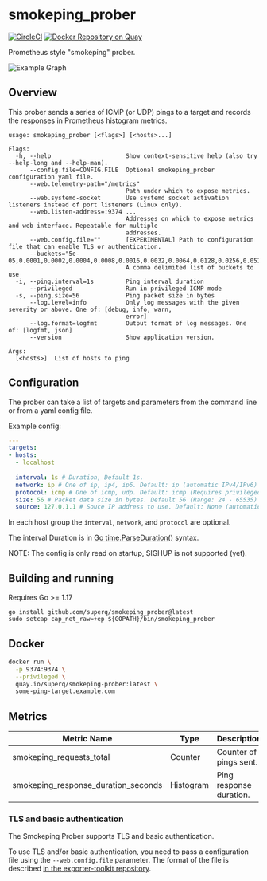 # smokeping_prober

[![CircleCI](https://circleci.com/gh/SuperQ/smokeping_prober/tree/master.svg?style=svg)](https://circleci.com/gh/SuperQ/smokeping_prober/tree/master)
[![Docker Repository on Quay](https://quay.io/repository/superq/smokeping-prober/status "Docker Repository on Quay")](https://quay.io/repository/superq/smokeping-prober)

Prometheus style "smokeping" prober.

![Example Graph](example-graph.png)

## Overview

This prober sends a series of ICMP (or UDP) pings to a target and records the responses in Prometheus histogram metrics.

```
usage: smokeping_prober [<flags>] [<hosts>...]

Flags:
  -h, --help                     Show context-sensitive help (also try --help-long and --help-man).
      --config.file=CONFIG.FILE  Optional smokeping_prober configuration yaml file.
      --web.telemetry-path="/metrics"
                                 Path under which to expose metrics.
      --web.systemd-socket       Use systemd socket activation listeners instead of port listeners (Linux only).
      --web.listen-address=:9374 ...
                                 Addresses on which to expose metrics and web interface. Repeatable for multiple
                                 addresses.
      --web.config.file=""       [EXPERIMENTAL] Path to configuration file that can enable TLS or authentication.
      --buckets="5e-05,0.0001,0.0002,0.0004,0.0008,0.0016,0.0032,0.0064,0.0128,0.0256,0.0512,0.1024,0.2048,0.4096,0.8192,1.6384,3.2768,6.5536,13.1072,26.2144"
                                 A comma delimited list of buckets to use
  -i, --ping.interval=1s         Ping interval duration
      --privileged               Run in privileged ICMP mode
  -s, --ping.size=56             Ping packet size in bytes
      --log.level=info           Only log messages with the given severity or above. One of: [debug, info, warn,
                                 error]
      --log.format=logfmt        Output format of log messages. One of: [logfmt, json]
      --version                  Show application version.

Args:
  [<hosts>]  List of hosts to ping
```

## Configuration

The prober can take a list of targets and parameters from the command line or from a yaml config file.

Example config:

```yaml
---
targets:
- hosts:
  - localhost
  
  interval: 1s # Duration, Default 1s.
  network: ip # One of ip, ip4, ip6. Default: ip (automatic IPv4/IPv6)
  protocol: icmp # One of icmp, udp. Default: icmp (Requires privileged operation)
  size: 56 # Packet data size in bytes. Default 56 (Range: 24 - 65535)
  source: 127.0.1.1 # Souce IP address to use. Default: None (automatic selection)
```

In each host group the `interval`, `network`, and `protocol` are optional.

The interval Duration is in [Go time.ParseDuration()](https://golang.org/pkg/time/#ParseDuration) syntax.

NOTE: The config is only read on startup, SIGHUP is not supported (yet).

## Building and running

Requires Go >= 1.17

```console
go install github.com/superq/smokeping_prober@latest
sudo setcap cap_net_raw=+ep ${GOPATH}/bin/smokeping_prober
```

## Docker

```bash
docker run \
  -p 9374:9374 \
  --privileged \
  quay.io/superq/smokeping-prober:latest \
  some-ping-target.example.com
```

## Metrics

 Metric Name                            | Type       | Description
----------------------------------------|------------|-------------------------------------------
 smokeping\_requests\_total             | Counter    | Counter of pings sent.
 smokeping\_response\_duration\_seconds | Histogram  | Ping response duration.

### TLS and basic authentication

The Smokeping Prober supports TLS and basic authentication.

To use TLS and/or basic authentication, you need to pass a configuration file
using the `--web.config.file` parameter. The format of the file is described
[in the exporter-toolkit repository](https://github.com/prometheus/exporter-toolkit/blob/master/docs/web-configuration.md).
